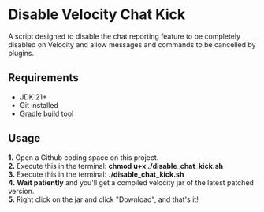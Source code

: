 
# Disable Velocity Chat Kick

A script designed to disable the chat reporting feature to be completely disabled on Velocity and allow messages and commands to be cancelled by plugins.

## Requirements

- JDK 21+
- Git installed
- Gradle build tool

## Usage

**1.** Open a Github coding space on this project.\
**2.** Execute this in the terminal: **chmod u+x ./disable_chat_kick.sh**\
**3.** Execute this in the terminal: **./disable_chat_kick.sh**\
**4.** **Wait patiently** and you'll get a compiled velocity jar of the latest patched version.\
**5.** Right click on the jar and click "Download", and that's it!
